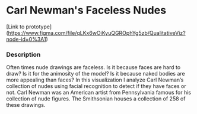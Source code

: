 # Carl Newman's Faceless Nudes

[Link to prototype] (https://www.figma.com/file/qLKx6wOiKyuQGROphYg5zb/QualitativeViz?node-id=0%3A1)

### Description

Often times nude drawings are faceless. Is it because faces are hard to draw? Is it for the animosity of the model? Is it because naked bodies are more appealing than faces? In this visualization I analyze Carl Newman’s collection of nudes using facial recognition to detect if they have faces or not. Carl Newman was an American artist from Pennsylvania famous for his collection of nude figures. The Smithsonian houses a collection of 258 of these drawings. 



